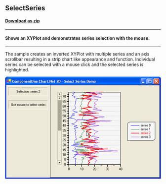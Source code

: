 ## SelectSeries
#### [Download as zip](https://grapecity.github.io/DownGit/#/home?url=https://github.com/GrapeCity/ComponentOne-WinForms-Samples/tree/master/NetFramework\Charts\VB\SelectSeries)
____
#### Shows an XYPlot and demonstrates series selection with the mouse.
____
The sample creates an inverted XYPlot with multiple series and an axis scrollbar resulting in a strip chart like appearance and function.
Individual series can be selected with a mouse click and the selected series is highlighted.

![screenshot](screenshot.png)
